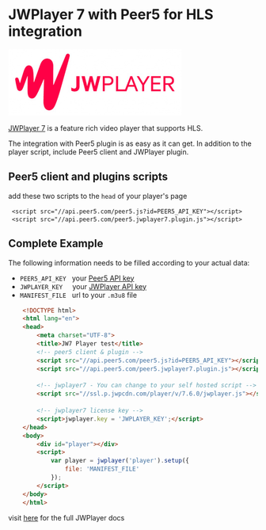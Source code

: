 # JWPlayer 7 with Peer5 for HLS integration

![](./images/jwplayer.jpg)

[JWPlayer 7](https://www.jwplayer.com/) is a feature rich video player that supports HLS.

The integration with Peer5 plugin is as easy as it can get.
In addition to the player script, include Peer5 client and JWPlayer plugin.
 
## Peer5 client and plugins scripts
add these two scripts to the `head` of your player's page

     <script src="//api.peer5.com/peer5.js?id=PEER5_API_KEY"></script>
     <script src="//api.peer5.com/peer5.jwplayer7.plugin.js"></script>
    
## Complete Example 
 
The following information needs to be filled according to your actual data:
 
- `PEER5_API_KEY` &nbsp;&nbsp;your [Peer5 API key](https://app.peer5.com/integration)
- `JWPLAYER_KEY`  &nbsp;&nbsp;&nbsp;&nbsp;your [JWPlayer API key](https://dashboard.jwplayer.com/#/account/properties)
- `MANIFEST_FILE` &nbsp;&nbsp;url to your `.m3u8` file
  
```html
    <!DOCTYPE html>
    <html lang="en">
    <head>
        <meta charset="UTF-8">
        <title>JW7 Player test</title>
        <!-- peer5 client & plugin -->
        <script src="//api.peer5.com/peer5.js?id=PEER5_API_KEY"></script>
        <script src="//api.peer5.com/peer5.jwplayer7.plugin.js"></script>
        
        <!-- jwplayer7 - You can change to your self hosted script -->
        <script src="//ssl.p.jwpcdn.com/player/v/7.6.0/jwplayer.js"></script>
                
        <!-- jwplayer7 license key -->
        <script>jwplayer.key = 'JWPLAYER_KEY';</script>
    </head>
    <body>
        <div id="player"></div>
        <script>
            var player = jwplayer('player').setup({
                file: 'MANIFEST_FILE'
            });
        </script>
    </body>
    </html>
```

visit [here](https://developer.jwplayer.com/jw-player/) for the full JWPlayer docs
